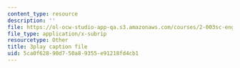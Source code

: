 ```yaml
---
content_type: resource
description: ''
file: https://ol-ocw-studio-app-qa.s3.amazonaws.com/courses/2-003sc-engineering-dynamics-fall-2011/5ca0f62890d750a89355e91218fd4cb1_osyKjTQuwlk.vtt
file_type: application/x-subrip
resourcetype: Other
title: 3play caption file
uid: 5ca0f628-90d7-50a8-9355-e91218fd4cb1
---
```

